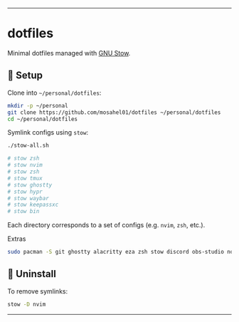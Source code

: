 
---

# dotfiles

Minimal dotfiles managed with [GNU Stow](https://www.gnu.org/software/stow/).

## 📂 Setup

Clone into `~/personal/dotfiles`:

```bash
mkdir -p ~/personal
git clone https://github.com/mosahel01/dotfiles ~/personal/dotfiles
cd ~/personal/dotfiles
```

Symlink configs using `stow`:

```bash
./stow-all.sh

# stow zsh
# stow nvim
# stow zsh
# stow tmux
# stow ghostty
# stow hypr
# stow waybar
# stow keepassxc
# stow bin
```

Each directory corresponds to a set of configs (e.g. `nvim`, `zsh`, etc.).

Extras
```bash
sudo pacman -S git ghostty alacritty eza zsh stow discord obs-studio nodejs npm neovim tmux docker docker-compose syncthing gnome-keyring gnome-system-monitor gnome-software hyprpaper hyprlock xdg-desktop-portal-hyprland xdg-desktop-portal-gtk xdg-desktop-portal-wlr hyprpolkitagent hyprsunset rofi waybar dmenu cliphist wl-clipboard aquamarine noto-fonts noto-fonts-cjk noto-fonts-emoji noto-fonts-extra ttf-jetbrains-mono ttf-jetbrains-mono-nerd otf-monaspace otf-monaspace-nerd ttf-monaspace-variable ttf-dejavu ttf-liberation ttf-liberation-mono-nerd ttf-roboto gnu-free-fonts adw-gtk-theme nautilus brightnessctl yazi fzf
```

## 🧹 Uninstall

To remove symlinks:

```bash
stow -D nvim
```

---

